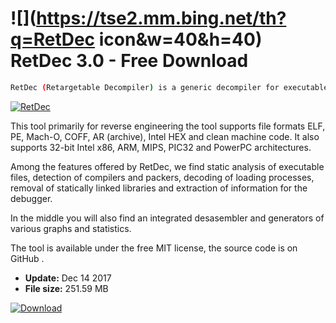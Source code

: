 # ![](https://tse2.mm.bing.net/th?q=RetDec icon&w=40&h=40) RetDec 3.0 - Free Download

```sh
RetDec (Retargetable Decompiler) is a generic decompiler for executable files and machine code that can turn them into source code in C or a simplified version of Python.
```
[![RetDec](https:https://tse4.mm.bing.net/th?id=OIP.Lw156Kfs4_80j6blkEPDigHaE5&pid=Api)](https://softexe.net/win/development-it/development-tools/retdec:pRgcb.html)

This tool primarily for reverse engineering the tool supports file formats ELF, PE, Mach-O, COFF, AR (archive), Intel HEX and clean machine code. It also supports 32-bit Intel x86, ARM, MIPS, PIC32 and PowerPC architectures.
 
 Among the features offered by RetDec, we find static analysis of executable files, detection of compilers and packers, decoding of loading processes, removal of statically linked libraries and extraction of information for the debugger.
 
 In the middle you will also find an integrated desasembler and generators of various graphs and statistics. 
 
 The tool is available under the free MIT license, the source code is on GitHub .


- **Update:** Dec 14 2017
- **File size:** 251.59 MB

[![Download](https://cdn.softexe.net/static/img/download.png)](https://softexe.net/win/development-it/development-tools/retdec:pRgcb.html)

